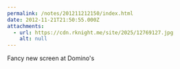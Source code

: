 ```yaml
---
permalink: /notes/201211212150/index.html
date: 2012-11-21T21:50:55.000Z
attachments:
  - url: https://cdn.rknight.me/site/2025/12769127.jpg
    alt: null
---
```


Fancy new screen at Domino's
